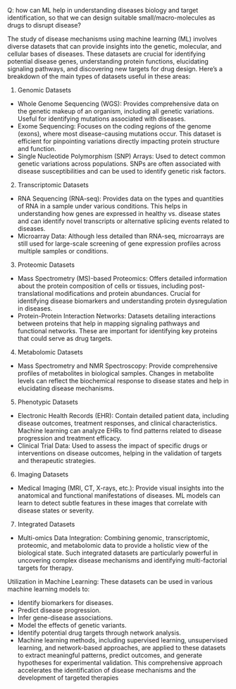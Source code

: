 Q: how can ML help in understanding diseases biology and target identification, so that we can design suitable small/macro-molecules as drugs to disrupt disease? 

The study of disease mechanisms using machine learning (ML) involves diverse datasets that can provide insights into the genetic, molecular, and cellular bases of diseases. These datasets are crucial for identifying potential disease genes, understanding protein functions, elucidating signaling pathways, and discovering new targets for drug design. Here’s a breakdown of the main types of datasets useful in these areas:

1. Genomic Datasets
 - Whole Genome Sequencing (WGS): Provides comprehensive data on the genetic makeup of an organism, including all genetic variations. Useful for identifying mutations associated with diseases.
 - Exome Sequencing: Focuses on the coding regions of the genome (exons), where most disease-causing mutations occur. This dataset is efficient for pinpointing variations directly impacting protein structure and function.
 - Single Nucleotide Polymorphism (SNP) Arrays: Used to detect common genetic variations across populations. SNPs are often associated with disease susceptibilities and can be used to identify genetic risk factors.

2. Transcriptomic Datasets
 - RNA Sequencing (RNA-seq): Provides data on the types and quantities of RNA in a sample under various conditions. This helps in understanding how genes are expressed in healthy vs. disease states and can identify novel transcripts or alternative splicing events related to diseases.
 - Microarray Data: Although less detailed than RNA-seq, microarrays are still used for large-scale screening of gene expression profiles across multiple samples or conditions.

3. Proteomic Datasets
 - Mass Spectrometry (MS)-based Proteomics: Offers detailed information about the protein composition of cells or tissues, including post-translational modifications and protein abundances. Crucial for identifying disease biomarkers and understanding protein dysregulation in diseases.
 - Protein-Protein Interaction Networks: Datasets detailing interactions between proteins that help in mapping signaling pathways and functional networks. These are important for identifying key proteins that could serve as drug targets.

4. Metabolomic Datasets
 - Mass Spectrometry and NMR Spectroscopy: Provide comprehensive profiles of metabolites in biological samples. Changes in metabolite levels can reflect the biochemical response to disease states and help in elucidating disease mechanisms.

5. Phenotypic Datasets
 - Electronic Health Records (EHR): Contain detailed patient data, including disease outcomes, treatment responses, and clinical characteristics. Machine learning can analyze EHRs to find patterns related to disease progression and treatment efficacy.
 - Clinical Trial Data: Used to assess the impact of specific drugs or interventions on disease outcomes, helping in the validation of targets and therapeutic strategies.

6. Imaging Datasets
 - Medical Imaging (MRI, CT, X-rays, etc.): Provide visual insights into the anatomical and functional manifestations of diseases. ML models can learn to detect subtle features in these images that correlate with disease states or severity.

7. Integrated Datasets
 - Multi-omics Data Integration: Combining genomic, transcriptomic, proteomic, and metabolomic data to provide a holistic view of the biological state. Such integrated datasets are particularly powerful in uncovering complex disease mechanisms and identifying multi-factorial targets for therapy.

Utilization in Machine Learning: These datasets can be used in various machine learning models to:

- Identify biomarkers for diseases.
- Predict disease progression.
- Infer gene-disease associations.
- Model the effects of genetic variants.
- Identify potential drug targets through network analysis.
- Machine learning methods, including supervised learning, unsupervised learning, and network-based approaches, are applied to these datasets to extract meaningful patterns, predict outcomes, and generate hypotheses for experimental validation. This comprehensive approach accelerates the identification of disease mechanisms and the development of targeted therapies	
